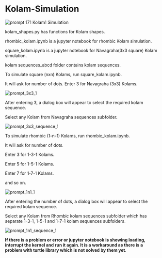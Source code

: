 # Kolam-Simulation


![prompt 171 Kolam1 Simulation](https://github.com/Bharathi-Tulasi/Kolam-Simulation-using-Angles-at-Lattice-Points/assets/121544324/e4760b9b-af5a-4291-8874-4ef0ab8490c7)




kolam_shapes.py has functions for Kolam shapes.

rhombic_kolam.ipynb is a jupyter notebook for rhombic Kolam simulation.

square_kolam.ipynb is a jupyter notebook for Navagraha(3x3 square) Kolam simulation.

kolam sequences_abcd folder contains kolam sequences.

To simulate square (nxn) Kolams, run square_kolam.ipynb.

It will ask for number of dots. Enter 3 for Navagraha (3x3) Kolams.

![prompt_3x3_1](https://github.com/Bharathi-Tulasi/Kolam-Simulation/assets/121544324/85f00a20-4012-44cc-a20c-42b292b7e84d)

After entering 3, a dialog box will appear to select the required kolam sequence.

Select any Kolam from Navagraha sequences subfolder.


![prompt_3x3_sequence_1](https://github.com/Bharathi-Tulasi/Kolam-Simulation/assets/121544324/eb0017a6-876b-49c8-aac4-13b4df363bc9)


To simulate rhombic (1-n-1) Kolams, run rhombic_kolam.ipynb.

It will ask for number of dots. 

Enter 3 for 1-3-1 Kolams.

Enter 5 for 1-5-1 Kolams.

Enter 7 for 1-7-1 Kolams.

and so on.

![prompt_1n1_1](https://github.com/Bharathi-Tulasi/Kolam-Simulation/assets/121544324/16141450-f628-422c-9b13-8584033058d7)


After entering the number of dots, a dialog box will appear to select the required kolam sequence.

Select any Kolam from Rhombic kolam sequences subfolder which has separate 1-3-1, 1-5-1 and 1-7-1 kolam sequences subfolders.

![prompt_1n1_sequence_1](https://github.com/Bharathi-Tulasi/Kolam-Simulation/assets/121544324/be1a1070-c51f-459f-a9b5-7c2dc91314a6)

**If there is a problem or error or jupyter notebook is showing loading, interrupt the kernel and run it again. It is a workaround as there is a problem with turtle library which is not solved by them yet.**
